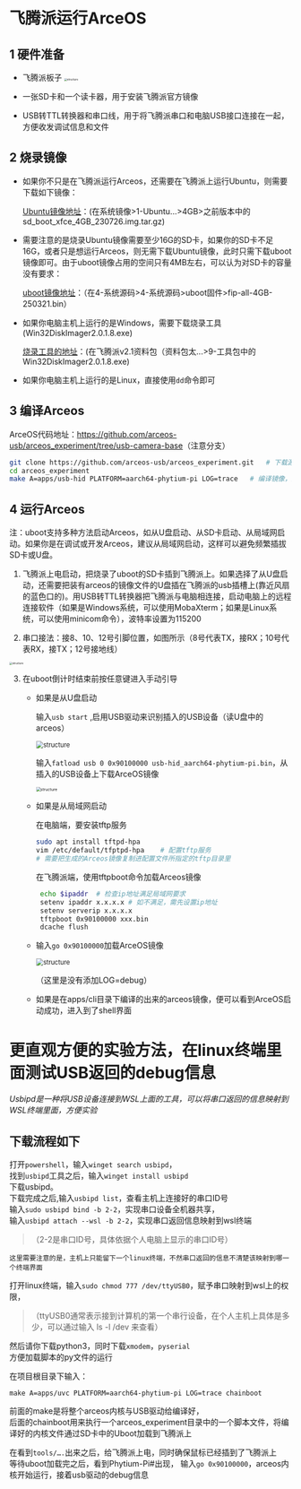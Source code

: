 # 飞腾派运行ArceOS

## 1 硬件准备

* 飞腾派板子
   <img src="../resource/img/飞腾派图片.jpg" alt="structure" style="zoom: 33%;" />
   
* 一张SD卡和一个读卡器，用于安装飞腾派官方镜像
  
* USB转TTL转换器和串口线，用于将飞腾派串口和电脑USB接口连接在一起，方便收发调试信息和文件
  
## 2 烧录镜像

- 如果你不只是在飞腾派运行Arceos，还需要在飞腾派上运行Ubuntu，则需要下载如下镜像：

  [Ubuntu镜像地址](https://pan.baidu.com/s/1pStiyqohrB3SxHAFFk8R6Q?pwd=dzdv#list/path=%2F%E9%A3%9E%E8%85%BE%E6%B4%BEv2.1%E8%B5%84%E6%96%99%E5%8C%85%EF%BC%88%E8%B5%84%E6%96%99%E5%8C%85%E5%A4%AA%E5%A4%A7%EF%BC%8C%E5%BB%BA%E8%AE%AE%E6%8C%91%E9%80%89%E4%B8%8B%E8%BD%BD%EF%BC%89%2F5-%E7%B3%BB%E7%BB%9F%E9%95%9C%E5%83%8F%2F1-Ubuntu_xfce%2F4GB%2F%E4%B9%8B%E5%89%8D%E7%89%88%E6%9C%AC)：(在系统镜像>1-Ubuntu...>4GB>之前版本中的sd_boot_xfce_4GB_230726.img.tar.gz)

- 需要注意的是烧录Ubuntu镜像需要至少16G的SD卡，如果你的SD卡不足16G，或者只是想运行Arceos，则无需下载Ubuntu镜像，此时只需下载uboot镜像即可。由于uboot镜像占用的空间只有4MB左右，可以认为对SD卡的容量没有要求：

  [uboot镜像地址](https://www.iceasy.com/cloud/Phytium)：（在4-系统源码>4-系统源码>uboot固件>fip-all-4GB-250321.bin）
  
- 如果你电脑主机上运行的是Windows，需要下载烧录工具(Win32DiskImager2.0.1.8.exe)
  
  [烧录工具的地址](https://pan.baidu.com/s/1pStiyqohrB3SxHAFFk8R6Q?pwd=dzdv#list/path=%2F%E9%A3%9E%E8%85%BE%E6%B4%BEv2.1%E8%B5%84%E6%96%99%E5%8C%85%EF%BC%88%E8%B5%84%E6%96%99%E5%8C%85%E5%A4%AA%E5%A4%A7%EF%BC%8C%E5%BB%BA%E8%AE%AE%E6%8C%91%E9%80%89%E4%B8%8B%E8%BD%BD%EF%BC%89%2F9-%E5%B7%A5%E5%85%B7%E5%8C%85&parentPath=%2F)：(在飞腾派v2.1资料包（资料包太...>9-工具包中的Win32DiskImager2.0.1.8.exe)
  
- 如果你电脑主机上运行的是Linux，直接使用`dd`命令即可
  

## 3 编译Arceos

ArceOS代码地址：<https://github.com/arceos-usb/arceos_experiment/tree/usb-camera-base>（注意分支）

```bash
git clone https://github.com/arceos-usb/arceos_experiment.git	# 下载源码
cd arceos_experiment
make A=apps/usb-hid PLATFORM=aarch64-phytium-pi LOG=trace	# 编译镜像，生成的bin文件在apps/usb-hid目录下
```

## 4 运行Arceos

注：uboot支持多种方法启动Arceos，如从U盘启动、从SD卡启动、从局域网启动。如果你是在调试或开发Arceos，建议从局域网启动，这样可以避免频繁插拔SD卡或U盘。

1. 飞腾派上电启动，把烧录了uboot的SD卡插到飞腾派上。如果选择了从U盘启动，还需要把装有arceos的镜像文件的U盘插在飞腾派的usb插槽上(靠近风扇的蓝色口的)。用USB转TTL转换器把飞腾派与电脑相连接，启动电脑上的远程连接软件（如果是Windows系统，可以使用MobaXterm；如果是Linux系统，可以使用minicom命令），波特率设置为115200

2. 串口接法：接8、10、12号引脚位置，如图所示（8号代表TX，接RX；10号代表RX，接TX；12号接地线）

<img src="../resource/img/飞腾派串口连接示意图.jpg" alt="structure" style="zoom:33%;" />

3. 在uboot倒计时结束前按任意键进入手动引导
   * 如果是从U盘启动
   
     输入`usb start` ,启用USB驱动来识别插入的USB设备（读U盘中的arceos）
   
     <img src="../resource/img/飞腾派启动ArceOS-1.png" alt="structure" style="zoom: 80%;" />

     输入`fatload usb 0 0x90100000 usb-hid_aarch64-phytium-pi.bin`，从插入的USB设备上下载ArceOS镜像

     <img src="../resource/img/飞腾派启动ArceOS-2.png" alt="structure" style="zoom: 50%;" />

   * 如果是从局域网启动

     在电脑端，要安装tftp服务

     ```bash
     sudo apt install tftpd-hpa
     vim /etc/default/tfptpd-hpa	# 配置tftp服务
     # 需要把生成的Arceos镜像复制进配置文件所指定的tftp目录里
     ```
   
     在飞腾派端，使用tftpboot命令加载Arceos镜像
   
     ```bash
      echo $ipaddr	# 检查ip地址满足局域网要求
      setenv ipaddr x.x.x.x	# 如不满足，需先设置ip地址
      setenv serverip x.x.x.x
      tftpboot 0x90100000 xxx.bin
      dcache flush
     ```
   
     
   
   * 输入`go 0x90100000`加载ArceOS镜像
   
     <img src="../resource/img/飞腾派启动ArceOS-3.png" alt="structure" style="zoom: 80%;" />
   
     （这里是没有添加LOG=debug）
   
   * 如果是在apps/cli目录下编译的出来的arceos镜像，便可以看到ArceOS启动成功，进入到了shell界面

更直观方便的实验方法，在linux终端里面测试USB返回的debug信息
==========================================

*Usbipd是一种将USB设备连接到WSL上面的工具，可以将串口返回的信息映射到WSL终端里面，方便实验*

下载流程如下
------------------

打开`powershell`，输入`winget search usbipd`，  
找到`usbipd`工具之后，输入`winget install usbipd`  
下载usbipd。  
下载完成之后,输入`usbipd list`，查看主机上连接好的串口ID号  
输入`sudo usbipd bind -b 2-2`，实现串口设备全机器共享，  
输入`usbipd attach --wsl -b 2-2`，实现串口返回信息映射到wsl终端  
>（2-2是串口ID号，具体依据个人电脑上显示的串口ID号）

```
这里需要注意的是，主机上只能留下一个linux终端，不然串口返回的信息不清楚该映射到哪一个终端界面
```

打开linux终端，输入`sudo chmod 777 /dev/ttyUSB0`，赋予串口映射到wsl上的权限，  

>（ttyUSB0通常表示接到计算机的第一个串行设备，在个人主机上具体是多少，可以通过输入 ls -l /dev 来查看）

然后请你下载python3，同时下载`xmodem`，`pyserial`  
方便加载脚本的py文件的运行

在项目根目录下输入：

```
make A=apps/uvc PLATFORM=aarch64-phytium-pi LOG=trace chainboot
```

前面的make是将整个arceos内核与USB驱动给编译好，  
后面的chainboot用来执行一个arceos_experiment目录中的一个脚本文件，将编译好的内核文件通过SD卡中的Uboot加载到飞腾派上

在看到`tools/….`出来之后，给飞腾派上电，同时确保鼠标已经插到了飞腾派上  
等待uboot加载完之后，看到Phytium-Pi#出现，
输入`go 0x90100000`，arceos内核开始运行，接着usb驱动的debug信息